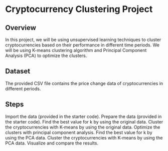 # Cryptocurrency Clustering Project
## Overview
In this project, we will be using unsupervised learning techniques to cluster cryptocurrencies based on their performance in different time periods. We will be using K-means clustering algorithm and Principal Component Analysis (PCA) to optimize the clusters.

## Dataset
The provided CSV file contains the price change data of cryptocurrencies in different periods.

## Steps
Import the data (provided in the starter code).
Prepare the data (provided in the starter code).
Find the best value for k by using the original data.
Cluster the cryptocurrencies with K-means by using the original data.
Optimize the clusters with principal component analysis.
Find the best value for k by using the PCA data.
Cluster the cryptocurrencies with K-means by using the PCA data.
Visualize and compare the results.
